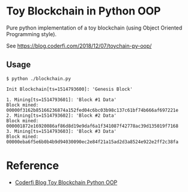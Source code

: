 # Toy Blockchain in Python OOP

Pure python implementation of a toy blockchain (using Object Oriented Programming style).

See https://blog.coderfi.com/2018/12/07/toychain-py-oop/

## Usage

    $ python ./blockchain.py

    Init Blockchain[ts=1514793600]: 'Genesis Block'

    1. Mining[ts=1514793601]: 'Block #1 Data'
    Block mined: 00000f3162b85166236874a152fed04c6bc03b98c137c61bf74b666af697221e
    2. Mining[ts=1514793602]: 'Block #2 Data'
    Block mined: 000001872e16920086af86d8d19e9daf6a1f341087f42778ac39d135019f7168
    3. Mining[ts=1514793603]: 'Block #3 Data'
    Block mined: 00000eba6f5e6b0b4b9d94030090ec2e84f21a15ad2d3a8524e922e2ff2c38fa

# Reference

* [Coderfi Blog Toy Blockchain Python OOP](https://blog.coderfi.com/2018/12/07/toychain-py-oop/)
